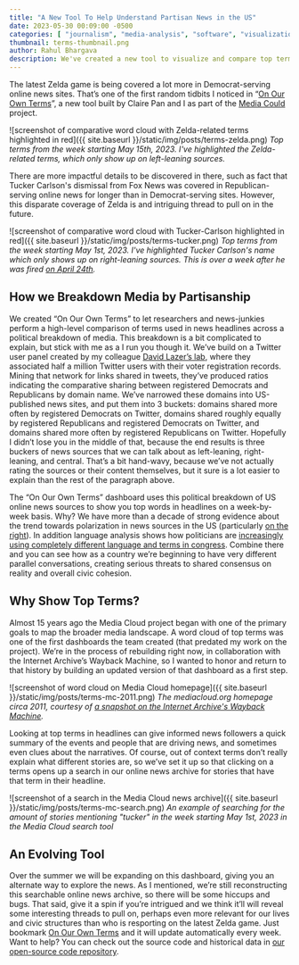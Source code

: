 ```yaml
---
title: "A New Tool To Help Understand Partisan News in the US"
date: 2023-05-30 00:09:00 -0500
categories: [ "journalism", "media-analysis", "software", "visualization" ]
thumbnail: terms-thumbnail.png
author: Rahul Bhargava
description: We've created a new tool to visualize and compare top terms across a partisan breakdown of online news. Use it to explore the sometimes divering narratives in our increasingly polarized US media environment.
---
```


The latest Zelda game is being covered a lot more in Democrat-serving online news sites.  That’s one of the first random tidbits I noticed in “[On Our Own Terms](https://dataculture.northeastern.edu/our-own-terms/)”, a new tool built by Claire Pan and I as part of the [Media Could](https://mediacloud.org) project.

![screenshot of comparative word cloud with Zelda-related terms highlighted in red]({{ site.baseurl }}/static/img/posts/terms-zelda.png)
*Top terms from the week starting May 15th, 2023. I've highlighted the Zelda-related terms, which only show up on left-leaning sources.*

There are more impactful details to be discovered in there, such as fact that Tucker Carlson's dismissal from Fox News was covered in Republican-serving online news for longer than in Democrat-serving sites. However, this disparate coverage of Zelda is and intriguing thread to pull on in the future.

![screenshot of comparative word cloud with Tucker-Carlson highlighted in red]({{ site.baseurl }}/static/img/posts/terms-tucker.png)
*Top terms from the week starting May 1st, 2023. I've highlighted Tucker Carlson's name which only shows up on right-leaning sources. This is over a week after he was fired [on April 24th](https://www.npr.org/2023/04/24/1171641969/fox-news-fires-tucker-carlson-in-stunning-move-a-week-after-787-million-settleme).*

## How we Breakdown Media by Partisanship

We created “On Our Own Terms” to let researchers and news-junkies perform a high-level comparison of terms used in news headlines across a political breakdown of media. This breakdown is a bit complicated to explain, but stick with me as a I run you though it. We’ve build on a Twitter user panel created by my colleague [David Lazer’s lab](https://lazerlab.net), where they associated half a million Twitter users with their voter registration records. Mining that network for links shared in tweets, they’ve produced ratios indicating the comparative sharing between registered Democrats and Republicans by domain name. We’ve narrowed these domains into US-published news sites, and put them into 3 buckets: domains shared more often by registered Democrats on Twitter, domains shared roughly equally by registered Republicans and registered Democrats on Twitter, and domains shared more often by registered Republicans on Twitter. Hopefully I didn’t lose you in the middle of that, because the end results is three buckers of news sources that we can talk about as left-leaning, right-leaning, and central. That’s a bit hand-wavy, because we’ve not actually rating the sources or their content themselves, but it sure is a lot easier to explain than the rest of the paragraph above.

The “On Our Own Terms” dashboard uses this political breakdown of US online news sources to show you top words in headlines on a week-by-week basis. Why? We have more than a decade of strong evidence about the trend towards polarization in news sources in the US (particularly [on the right](https://cyber.harvard.edu/publications/2017/08/mediacloud)). In addition language analysis shows how politicians are [increasingly using completely different language and terms in congress](https://www.usatoday.com/in-depth/news/investigations/2022/09/09/congress-twitter-language-used-democrats-republicans/10146954002/). Combine there and you can see how as a country we’re beginning to have very different parallel conversations, creating serious threats to shared consensus on reality and overall civic cohesion.

## Why Show Top Terms?

Almost 15 years ago the Media Cloud project began with one of the primary goals to map the broader media landscape. A word cloud of top terms was one of the first dashboards the team created (that predated my work on the project). We’re in the process of rebuilding right now, in collaboration with the Internet Archive’s Wayback Machine, so I wanted to honor and return to that history by building an updated version of that dashboard as a first step. 

![screenshot of word cloud on Media Cloud homepage]({{ site.baseurl }}/static/img/posts/terms-mc-2011.png)
*The mediacloud.org homepage circa 2011, courtesy of [a snapshot on the Internet Archive's Wayback Machine](https://web.archive.org/web/20110727080058/http://www.mediacloud.org/dashboard/view/1?q1=64024).*

Looking at top terms in headlines can give informed news followers a quick summary of the events and people that are driving news, and sometimes even clues about the narratives. Of course, out of context terms don’t really explain what different stories are, so we’ve set it up so that clicking on a terms opens up a search in our online news archive for stories that have that term in their headline.

![screenshot of a search in the Media Cloud news archive]({{ site.baseurl }}/static/img/posts/terms-mc-search.png)
*An example of searching for the amount of stories mentioning "tucker" in the week starting May 1st, 2023 in the Media Cloud search tool*

## An Evolving Tool

Over the summer we will be expanding on this dashboard, giving you an alternate way to explore the news.  As I mentioned, we’re still reconstructing this searchable online news archive, so there will be some hiccups and bugs. That said, give it a spin if you’re intrigued and we think it’ll will reveal some interesting threads to pull on, perhaps even more relevant for our lives and civic structures than who is resporting on the latest Zelda game.  Just bookmark [On Our Own Terms](https://dataculture.northeastern.edu/our-own-terms/) and it will update automatically every week. Want to help? You can check out the source code and historical data in [our open-source code repository](https://github.com/dataculturegroup/us-politics-weekly-terms).
